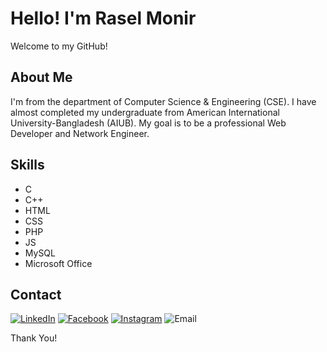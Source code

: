 # Hello! I'm Rasel Monir
Welcome to my GitHub!
## About Me
I'm from the department of Computer Science & Engineering (CSE). I have almost completed my undergraduate from American International University-Bangladesh (AIUB). My goal is to be a professional Web Developer and Network Engineer.
## Skills
- C
- C++
- HTML
- CSS
- PHP
- JS
- MySQL
- Microsoft Office
## Contact
[![LinkedIn](https://img.shields.io/badge/LinkedIn-raselmonir58-blue)](https://www.linkedin.com/in/raselmonir58/)
[![Facebook](https://img.shields.io/badge/Facebook-raselmonir58r-blue)](https://www.facebook.com/raselmonir58r)
[![Instagram](https://img.shields.io/badge/Instagram-_rasel_monir_-blue)](https://www.instagram.com/_rasel_monir_/)
![Email](https://img.shields.io/badge/Email-raselmonir58@gmail.com-blue)

Thank You!
